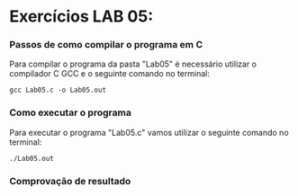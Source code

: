 # Exercícios LAB 05:

### Passos de como compilar o programa em C

Para compilar o programa da pasta "Lab05" é necessário utilizar o compilador C GCC e o seguinte comando no terminal:

`gcc Lab05.c -o Lab05.out`

### Como executar o programa

Para executar o programa "Lab05.c" vamos utilizar o seguinte comando no terminal: 

`./Lab05.out`

### Comprovação de resultado
